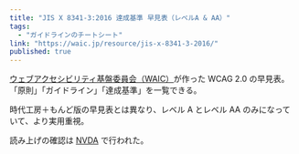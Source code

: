```yaml
---
title: "JIS X 8341-3:2016 達成基準 早見表（レベルA & AA）"
tags:
  - "ガイドラインのチートシート"
link: "https://waic.jp/resource/jis-x-8341-3-2016/"
published: true
---
```


[ウェブアクセシビリティ基盤委員会（WAIC）](https://waic.jp)が作った WCAG 2.0 の早見表。「原則」「ガイドライン」「達成基準」を一覧できる。

時代工房＋もんど版の早見表とは異なり、レベル A とレベル AA のみになっていて、より実用重視。

読み上げの確認は [NVDA](https://www.nvda.jp/) で行われた。

